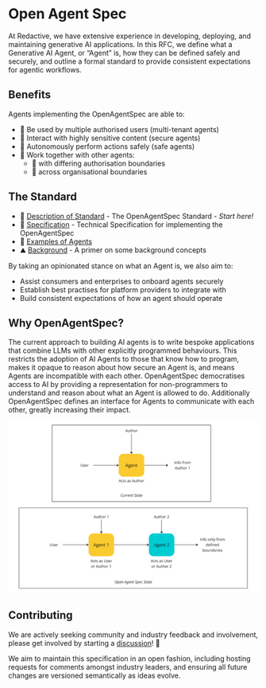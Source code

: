 # Open Agent Spec

At Redactive, we have extensive experience in developing, deploying, and maintaining generative AI applications. In this RFC, we define what a Generative AI Agent, or “Agent” is, how they can be defined safely and securely, and outline a formal standard to provide consistent expectations for agentic workflows.

## Benefits

Agents implementing the OpenAgentSpec are able to:
* 👥 Be used by multiple authorised users (multi-tenant agents)
* 🔐 Interact with highly sensitive content (secure agents)
* 🦺 Autonomously perform actions safely (safe agents)
* 🤝 Work together with other agents:
  * 🏢 with differing authorisation boundaries
  * 📡 across organisational boundaries  

## The Standard

* 🤖 [Description of Standard](/proposal.md) - The OpenAgentSpec Standard - *Start here!*
* 📐 [Specification](/specification.md) - Technical Specification for implementing the OpenAgentSpec
* 📌 [Examples of Agents](/examples)
* ⛰️ [Background](/background.md) - A primer on some background concepts

By taking an opinionated stance on what an Agent is, we also aim to:
* Assist consumers and enterprises to onboard agents securely
* Establish best practises for platform providers to integrate with
* Build consistent expectations of how an agent should operate

## Why OpenAgentSpec?

The current approach to building AI agents is to write bespoke applications that combine LLMs with other explicitly programmed behaviours. This restricts the adoption of AI Agents to those that know how to program, makes it opaque to reason about how secure an Agent is, and means Agents are incompatible with each other. OpenAgentSpec democratises access to AI by providing a representation for non-programmers to understand and reason about what an Agent is allowed to do. Additionally OpenAgentSpec defines an interface for Agents to communicate with each other, greatly increasing their impact.

![The delta between the current security posture of agents and the proposed future state of OpenSpecAgents](/images/overview.png)

## Contributing

We are actively seeking community and industry feedback and involvement, please get involved by starting a [discussion](https://github.com/redactive-ai/openagentspec/discussions)! 💬

We aim to maintain this specification in an open fashion, including hosting requests for comments amongst industry leaders, and ensuring all future changes are versioned semantically as ideas evolve.
